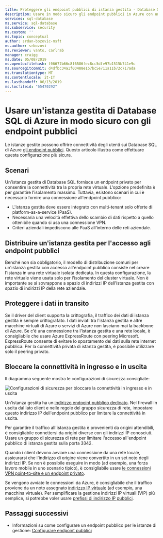 ```yaml
---
title: Proteggere gli endpoint pubblici di istanza gestita - Database SQL di Azure istanza gestita | Microsoft Docs
description: Usare in modo sicuro gli endpoint pubblici in Azure con un'istanza gestita
services: sql-database
ms.service: sql-database
ms.subservice: security
ms.custom: ''
ms.topic: conceptual
author: srdan-bozovic-msft
ms.author: srbozovi
ms.reviewer: vanto, carlrab
manager: craigg
ms.date: 05/08/2019
ms.openlocfilehash: f06677b66c8f6586fec8cc5dfe97b1515b741e9c
ms.sourcegitcommit: d4dfbc34a1f03488e1b7bc5e711a11b72c717ada
ms.translationtype: MT
ms.contentlocale: it-IT
ms.lasthandoff: 06/13/2019
ms.locfileid: "65470292"
---
```

# <a name="use-an-azure-sql-database-managed-instance-securely-with-public-endpoints"></a>Usare un'istanza gestita di Database SQL di Azure in modo sicuro con gli endpoint pubblici

Le istanze gestite possono offrire connettività degli utenti sui Database SQL di Azure [gli endpoint pubblici](../virtual-network/virtual-network-service-endpoints-overview.md). Questo articolo illustra come effettuare questa configurazione più sicura.

## <a name="scenarios"></a>Scenari

Un'istanza gestita di Database SQL fornisce un endpoint privato per consentire la connettività tra la propria rete virtuale. L'opzione predefinita è per garantire l'isolamento massimo. Tuttavia, esistono scenari in cui è necessario fornire una connessione all'endpoint pubblico:

- L'istanza gestita deve essere integrato con multi-tenant solo offerte di platform-as-a-service (PaaS).
- Necessaria una velocità effettiva dello scambio di dati rispetto a quello ottenibile quando si usa una connessione VPN.
- Criteri aziendali impediscono alle PaaS all'interno delle reti aziendale.

## <a name="deploy-a-managed-instance-for-public-endpoint-access"></a>Distribuire un'istanza gestita per l'accesso agli endpoint pubblici

Benché non sia obbligatorio, il modello di distribuzione comuni per un'istanza gestita con accesso all'endpoint pubblico consiste nel creare l'istanza in una rete virtuale isolata dedicata. In questa configurazione, la rete virtuale viene usata solo per l'isolamento del cluster virtuale. Non è importante se si sovrappone a spazio di indirizzi IP dell'istanza gestita con spazio di indirizzi IP della rete aziendale.

## <a name="secure-data-in-motion"></a>Proteggere i dati in transito

Se il driver del client supporta la crittografia, il traffico dei dati di istanza gestita è sempre crittografato. I dati inviati tra l'istanza gestita e altre macchine virtuali di Azure o servizi di Azure non lasciano mai la backbone di Azure. Se c'è una connessione tra l'istanza gestita e una rete locale, è consigliabile che usare Azure ExpressRoute con peering Microsoft. ExpressRoute consente di evitare lo spostamento dei dati sulla rete internet pubblica. Per la connettività privata di istanza gestita, è possibile utilizzare solo il peering privato.

## <a name="lock-down-inbound-and-outbound-connectivity"></a>Bloccare la connettività in ingresso e in uscita

Il diagramma seguente mostra le configurazioni di sicurezza consigliate:

![Configurazioni di sicurezza per bloccare la connettività in ingresso e in uscita](media/sql-database-managed-instance-public-endpoint-securely/managed-instance-vnet.png)

Un'istanza gestita ha un [indirizzo endpoint pubblico dedicato](sql-database-managed-instance-find-management-endpoint-ip-address.md). Nel firewall in uscita dal lato client e nelle regole del gruppo sicurezza di rete, impostare questo indirizzo IP dell'endpoint pubblico per limitare la connettività in uscita.

Per garantire il traffico all'istanza gestita è provenienti da origini attendibili, è consigliabile connettersi da origini diverse con gli indirizzi IP conosciuti. Usare un gruppo di sicurezza di rete per limitare l'accesso all'endpoint pubblico di istanza gestita sulla porta 3342.

Quando i client devono avviare una connessione da una rete locale, assicurarsi che l'indirizzo di origine viene convertito in un set noto degli indirizzi IP. Se non è possibile eseguire in modo (ad esempio, una forza lavoro mobile in uno scenario tipico), è consigliabile usare [le connessioni VPN point-to-site e un endpoint privato](sql-database-managed-instance-configure-p2s.md).

Se vengono avviate le connessioni da Azure, è consigliabile che il traffico proviene da un noto assegnato [indirizzo IP virtuale](../virtual-network/virtual-networks-reserved-public-ip.md) (ad esempio, una macchina virtuale). Per semplificare la gestione indirizzi IP virtuali (VIP) più semplice, si potrebbe voler usare [prefissi di indirizzo IP pubblici](../virtual-network/public-ip-address-prefix.md).

## <a name="next-steps"></a>Passaggi successivi

- Informazioni su come configurare un endpoint pubblico per le istanze di gestione: [Configurare endpoint pubblici](sql-database-managed-instance-public-endpoint-configure.md)
